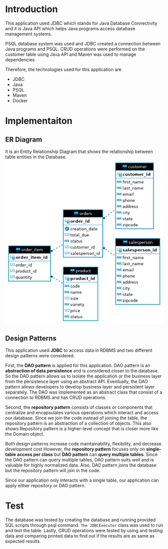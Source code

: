 # Introduction
This application used JDBC which stands for Java Database Connectivity and it
is Java API which helps Java programs access database management systems.

PSQL database system was used and JDBC created a connection between Java programs and PSQL.
CRUD operations were performed on the customer table using Java API and Maven was used to manage dependencies

Therefore, the technologies used for this application are
- JDBC
- Java
- PSQL
- Maven
- Docker


# Implementaiton
## ER Diagram
It is an Entity Relationship Diagram that shows the relationship between table entities in the Database.
![my image](./assets/ER_diagram.png)

## Design Patterns

This application used **JDBC** to access data in RDBMS and two different design patterns
were considered.

First, the **DAO pattern** is applied for this application. DAO pattern is an **abstraction
of data persistence** and is considered closer to the database. So the 
DAO pattern allows us to isolate the application or the business layer 
from the persistence layer using an abstract API. Eventually, the DAO pattern allows developers to
develop business layer and persistent layer separately. The DAO was implemented
as an abstract class that consist of a connection to RDBMS and has CRUD operations. 

Second, the **repository pattern** consists of classes or components that centralize and 
encapsulates various operations which interact and access our database. 
Since we join the code instead of joining the table, the repository pattern is an
abstraction of a collection of objects. This also shows Repository pattern is a 
higher-level concept that is closer more like the Domain object.

Both design patterns increase code maintainability, flexibility, and decrease development cost
However, the **repository pattern** focuses only on **single-table access per class** but
**DAO pattern** can **query multiple tables**. Since the DAO pattern can query multiple tables, 
DAO pattern suits well and is valuable for highly normalized data. Also, DAO pattern joins
the database but the repository pattern will join in the code.

Since our application only interacts with a single table, our application can apply either
repository or DAO pattern.


# Test
The database was tested by creating the database and running provided SQL scripts 
through psql command. `The JDBCExecuter` class was used to run and test the table.
Lastly, CRUD operations were tested by using and testing data and comparing printed
data to find out if the results are as same as expected results.

